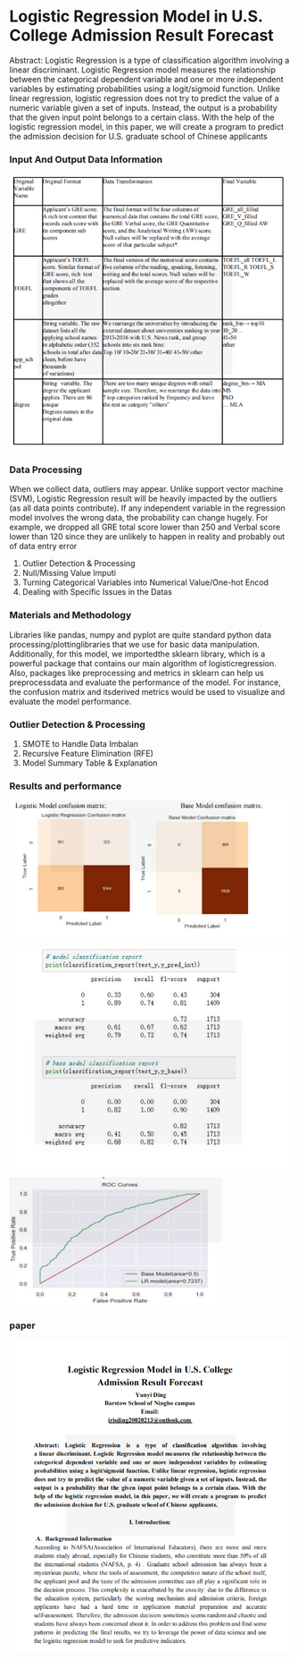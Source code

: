 # Logistic Regression Model in U.S. College Admission Result Forecast

Abstract: Logistic Regression is a type of classification algorithm involving
a linear discriminant. Logistic Regression model measures the relationship between the
categorical dependent variable and one or more independent variables by estimating
probabilities using a logit/sigmoid function. Unlike linear regression, logistic regression
does not try to predict the value of a numeric variable given a set of inputs. Instead, the
output is a probability that the given input point belongs to a certain class. With the
help of the logistic regression model, in this paper, we will create a program to predict
the admission decision for U.S. graduate school of Chinese applicants

### Input And Output Data Information

![input](https://github.com/IrisDin/Logistic-Regression-Model-in-U.S.-College-Admission-Result-Forecast/blob/master/pic/input.png)



### Data Processing
When we collect data, outliers may appear. Unlike support vector machine (SVM), Logistic
Regression result will be heavily impacted by the outliers (as all data points contribute). If
any independent variable in the regression model involves the wrong data, the probability can
change hugely.
For example, we dropped all GRE total score lower than 250 and Verbal score lower than 120
since they are unlikely to happen in reality and probably out of data entry error

1. Outlier Detection & Processing
2. Null/Missing Value Imputi
3. Turning Categorical Variables into Numerical Value/One-hot Encod
4. Dealing with Specific Issues in the Datas


### Materials and Methodology
Libraries like pandas, numpy and pyplot are quite standard python data processing/plottinglibraries that we use for basic data manipulation. Additionally, for this model, we importedthe sklearn library, which is a powerful package that contains our main algorithm of logisticregression. Also, packages like preprocessing and metrics in sklearn can help us preprocessdata and evaluate the performance of the model. For instance, the confusion matrix and itsderived metrics would be used to visualize and evaluate the model performance.

### Outlier Detection & Processing
   1. SMOTE to Handle Data Imbalan
   2. Recursive Feature Elimination (RFE)
   3. Model Summary Table & Explanation

### Results and performance
![result1](https://github.com/IrisDin/Logistic-Regression-Model-in-U.S.-College-Admission-Result-Forecast/blob/master/pic/result1.png)

![result2](https://github.com/IrisDin/Logistic-Regression-Model-in-U.S.-College-Admission-Result-Forecast/blob/master/pic/result2.png)

![result3](https://github.com/IrisDin/Logistic-Regression-Model-in-U.S.-College-Admission-Result-Forecast/blob/master/pic/result3.png)


### paper

![paper](https://github.com/IrisDin/Logistic-Regression-Model-in-U.S.-College-Admission-Result-Forecast/blob/master/pic/paper.png)

